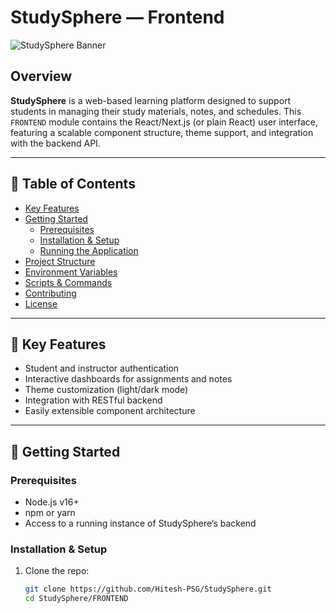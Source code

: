 # StudySphere — Frontend

![StudySphere Banner](path/to/banner.png)

## Overview

**StudySphere** is a web-based learning platform designed to support students in managing their study materials, notes, and schedules. This `FRONTEND` module contains the React/Next.js (or plain React) user interface, featuring a scalable component structure, theme support, and integration with the backend API.

---

## 🚀 Table of Contents
- [Key Features](#key-features)  
- [Getting Started](#getting-started)  
  - [Prerequisites](#prerequisites)  
  - [Installation & Setup](#installation--setup)  
  - [Running the Application](#running-the-application)  
- [Project Structure](#project-structure)  
- [Environment Variables](#environment-variables)  
- [Scripts & Commands](#scripts--commands)  
- [Contributing](#contributing)  
- [License](#license)  

---

## 🧩 Key Features
- Student and instructor authentication  
- Interactive dashboards for assignments and notes  
- Theme customization (light/dark mode)  
- Integration with RESTful backend  
- Easily extensible component architecture  

---

## 🏁 Getting Started

### Prerequisites
- Node.js v16+  
- npm or yarn  
- Access to a running instance of StudySphere’s backend  

### Installation & Setup
1. Clone the repo:
   ```bash
   git clone https://github.com/Hitesh-PSG/StudySphere.git
   cd StudySphere/FRONTEND
